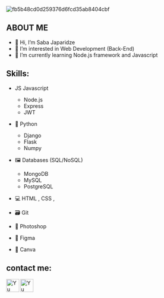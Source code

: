 ![fb5b48cd0d259376d6fcd35ab8404cbf](https://user-images.githubusercontent.com/116835013/224580990-01f7f2e2-2b27-4bb4-8520-6a9fa678318c.gif)

## ABOUT ME

- 👋 Hi, I’m Saba Japaridze
- 👀 I’m interested in Web Development (Back-End)
- 🌱 I’m currently learning Node.js framework and Javascript


## Skills: 

*  JS Javascript  
    *  Node.js
    *  Express
    *  JWT
    

* 🐍 Python 
    *  Django
    *  Flask
    *  Numpy
    
* 🖼️ Databases (SQL/NoSQL)
    * MongoDB
    * MySQL
    * PostgreSQL
    
* 💻 HTML , CSS , 
* 🗃️ Git
* 🎨 Photoshop
* 🌈 Figma
* 🖖 Canva   

 
## contact me:

<a href="https://www.linkedin.com/in/saba-japaridzee/">
   <img align="left" src="https://raw.githubusercontent.com/yushi1007/yushi1007/main/images/linkedin.svg" alt="Yu Shi | LinkedIn" width="35px"/>
</a>
<a href="https://instagram.com/saba.japaridzee">
   <img align="left" src="https://raw.githubusercontent.com/yushi1007/yushi1007/main/images/instagram.svg" alt="Yu Shi | Instagram" width="35px"/>
</a>



<br>
<br>
<br>
<br>



